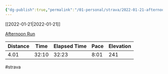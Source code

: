 ```yaml
---
{"dg-publish":true,"permalink":"/01-personal/strava/2022-01-21-afternoon-run/"}
---
```



[[2022-01-21\|2022-01-21]]

[Afternoon Run](https://www.strava.com/activities/6561051231)

| Distance | Time  | Elapsed Time | Pace | Elevation |
| -------- | ----- | ------------ | ---- | --------- |
| 4.01     | 32:10 | 32:23        | 8:01 | 241       |




#strava
